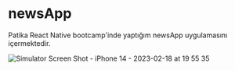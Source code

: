 # newsApp

Patika React Native bootcamp'inde yaptığım newsApp uygulamasını içermektedir.

![Simulator Screen Shot - iPhone 14 - 2023-02-18 at 19 55 35](https://user-images.githubusercontent.com/43263983/219878204-9f04b7b6-c65b-42ef-8835-f2ae77f248a1.png)
